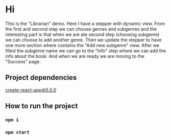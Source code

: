 # Hi

This is the "Librarian" demo. Here I have a stepper with dynamic view.
From the first and second step we can choose genres and subgenres and the interesting
part is that when we are ate second step (choosing subgenre) we can choose to add another
genre. Then we update the stepper to have one more section where contains the "Add new subgenre"
view. After we filled the subgenre name we can go to the "Info" step where we can add the 
info about the book. And when we are ready we are moving to the "Success" page.


## Project dependencies

create-react-app@5.0.0

## How to run the project

### `npm i`

### `npm start`

